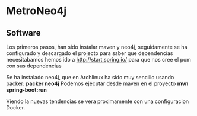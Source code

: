 # MetroNeo4j

## Software
Los primeros pasos, han sido instalar maven y neo4j, seguidamente se ha configurado y descargado el projecto para saber que dependencias necesitabamos
hemos ido a http://start.spring.io/ para que nos cree el pom con sus dependencias

Se ha instalado neo4j, que en Archlinux ha sido muy sencillo usando packer: __packer neo4j__
Podemos ejecutar desde maven en el proyecto __mvn spring-boot:run__


Viendo la nuevas tendencias se vera proximamente con una configuracion Docker.